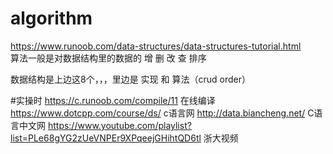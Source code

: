 # algorithm
https://www.runoob.com/data-structures/data-structures-tutorial.html  
算法一般是对数据结构里的数据的  增  删 改  查  排序

数据结构是上边这8个，，，里边是 实现 和 算法（crud order）


#实操时
https://c.runoob.com/compile/11   在线编译
https://www.dotcpp.com/course/ds/ c语言网
http://data.biancheng.net/        C语言中文网
https://www.youtube.com/playlist?list=PLe68gYG2zUeVNPEr9XPqeejGHihtQD6tl    浙大视频



